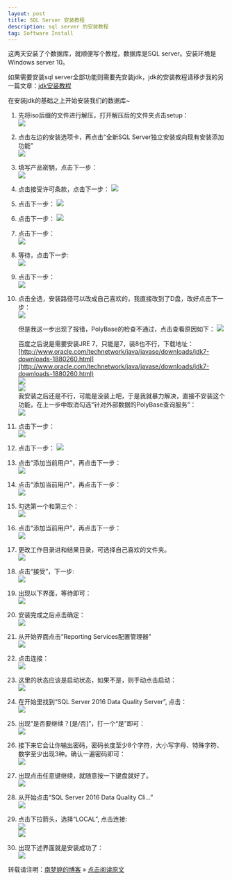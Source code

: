 ```yaml
---
layout: post
title: SQL Server 安装教程  
description: sql server 的安装教程
tag: Software Install
---
```


这两天安装了个数据库，就顺便写个教程，数据库是SQL server。安装环境是Windows server 10。    

如果需要安装sql server全部功能则需要先安装jdk，jdk的安装教程请移步我的另一篇文章：[jdk安装教程](https://norah2.github.io/2019/05/jdk_install)  

在安装jdk的基础之上开始安装我们的数据库~  

1. 先将iso后缀的文件进行解压，打开解压后的文件夹点击setup：  
    ![][pt_01]  
2. 点击左边的安装选项卡，再点击“全新SQL Server独立安装或向现有安装添加功能”   
    ![][pt_02]  
3. 填写产品密钥，点击下一步：  
    ![][pt_03]  
4. 点击接受许可条款，点击下一步：
    ![][pt_04]  
5. 点击下一步：
    ![][pt_05]  
6. 点击下一步：
    ![][pt_06]  
7. 点击下一步：  
    ![][pt_07]  
8. 等待，点击下一步:  
    ![][pt_08]  
9. 点击下一步：  
    ![][pt_09]  
10. 点击全选，安装路径可以改成自己喜欢的，我直接改到了D盘，改好点击下一步：  
    ![][pt_10]  
       
    但是我这一步出现了报错，PolyBase的检查不通过，点击查看原因如下： 
	![][pt_11]  
	
    百度之后说是需要安装JRE 7，只能是7，装8也不行，下载地址：[http://www.oracle.com/technetwork/java/javase/downloads/jdk7-downloads-1880260.html](http://www.oracle.com/technetwork/java/javase/downloads/jdk7-downloads-1880260.html)  
	![][pt_12]  
	![][pt_13]  
	我安装之后还是不行，可能是没装上吧，于是我就暴力解决，直接不安装这个功能，在上一步中取消勾选“针对外部数据的PolyBase查询服务”：  
	![][pt_14]  
11. 点击下一步：  
    ![][pt_15]  
12. 点击下一步：
    ![][pt_16]  
13. 点击“添加当前用户”，再点击下一步：  
    ![][pt_17]   
14. 点击“添加当前用户”，再点击下一步：  
    ![][pt_18]  
15. 勾选第一个和第三个：  
    ![][pt_19]  
16. 点击“添加当前用户”，再点击下一步：  
    ![][pt_20]  
17. 更改工作目录进和结果目录，可选择自己喜欢的文件夹。  
    ![][pt_21]  
18. 点击“接受”，下一步:  
    ![][pt_22]  
19. 出现以下界面，等待即可：  
    ![][pt_23]  
20. 安装完成之后点击确定：  
    ![][pt_24]  
21. 从开始界面点击“Reporting Services配置管理器”  
    ![][pt_25]  
22. 点击连接：  
    ![][pt_26]  
23. 这里的状态应该是启动状态，如果不是，则手动点击启动：  
    ![][pt_27]  
24. 在开始里找到“SQL Server 2016 Data Quality Server”, 点击：  
    ![][pt_28]  
25. 出现“是否要继续？[是/否]”，打一个“是”即可：  
    ![][pt_29]  
26. 接下来它会让你输出密码，密码长度至少8个字符，大小写字母、特殊字符、数字至少出现3种。确认一遍密码即可：  
    ![][pt_30]  
26. 出现点击任意键继续，就随意按一下键盘就好了。  
    ![][pt_31]  
27. 从开始点击“SQL Server 2016 Data Quality Cli...”  
    ![][pt_33]  
28. 点击下拉箭头，选择“LOCAL”, 点击连接:  
    ![][pt_35]  
    ![][pt_32]  
29. 出现下述界面就是安装成功了：  
    ![][pt_34]   



转载请注明：[南梦婷的博客](https://norah2.github.io) » [点击阅读原文](https://norah2.github.io/2019/05/SQL_Server_install/)   

<!--以下是本文用到的链接-->  

[pt_01]: /images/posts/SQL_Server_install/01.png
[pt_02]: /images/posts/SQL_Server_install/02.png
[pt_03]: /images/posts/SQL_Server_install/03.png
[pt_04]: /images/posts/SQL_Server_install/04.png
[pt_05]: /images/posts/SQL_Server_install/05.png
[pt_06]: /images/posts/SQL_Server_install/06.png
[pt_07]: /images/posts/SQL_Server_install/07.png
[pt_08]: /images/posts/SQL_Server_install/08.png
[pt_09]: /images/posts/SQL_Server_install/09.png
[pt_10]: /images/posts/SQL_Server_install/10.png
[pt_11]: /images/posts/SQL_Server_install/11.png
[pt_12]: /images/posts/SQL_Server_install/12.png
[pt_13]: /images/posts/SQL_Server_install/13.png
[pt_14]: /images/posts/SQL_Server_install/14.png
[pt_15]: /images/posts/SQL_Server_install/15.png
[pt_16]: /images/posts/SQL_Server_install/16.png
[pt_17]: /images/posts/SQL_Server_install/17.png
[pt_18]: /images/posts/SQL_Server_install/18.png
[pt_19]: /images/posts/SQL_Server_install/19.png
[pt_20]: /images/posts/SQL_Server_install/20.png
[pt_21]: /images/posts/SQL_Server_install/21.png
[pt_22]: /images/posts/SQL_Server_install/22.png
[pt_23]: /images/posts/SQL_Server_install/23.png
[pt_24]: /images/posts/SQL_Server_install/24.png
[pt_25]: /images/posts/SQL_Server_install/25.png
[pt_26]: /images/posts/SQL_Server_install/26.png
[pt_27]: /images/posts/SQL_Server_install/27.png
[pt_28]: /images/posts/SQL_Server_install/28.png
[pt_29]: /images/posts/SQL_Server_install/29.png
[pt_30]: /images/posts/SQL_Server_install/30.png
[pt_31]: /images/posts/SQL_Server_install/31.png
[pt_32]: /images/posts/SQL_Server_install/32.png
[pt_33]: /images/posts/SQL_Server_install/33.png
[pt_34]: /images/posts/SQL_Server_install/34.png
[pt_35]: /images/posts/SQL_Server_install/35.png
